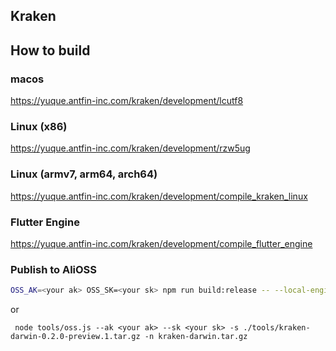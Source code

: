 ## Kraken

## How to build

### macos

https://yuque.antfin-inc.com/kraken/development/lcutf8

### Linux (x86)

https://yuque.antfin-inc.com/kraken/development/rzw5ug

### Linux (armv7, arm64, arch64)

https://yuque.antfin-inc.com/kraken/development/compile_kraken_linux

### Flutter Engine

https://yuque.antfin-inc.com/kraken/development/compile_flutter_engine

### Publish to AliOSS
```bash
OSS_AK=<your ak> OSS_SK=<your sk> npm run build:release -- --local-engine-path /path/to/flutter-engine/src
```
or

```
 node tools/oss.js --ak <your ak> --sk <your sk> -s ./tools/kraken-darwin-0.2.0-preview.1.tar.gz -n kraken-darwin.tar.gz
```
